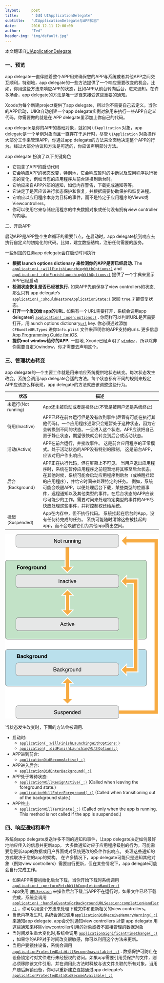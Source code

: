 ```yaml
---
layout:     post
title:      "【译】UIApplicationDelegate"
subtitle:   "UIApplicationDelegate与APP状态"
date:       2016-12-11 12:00:00
author:     "Ted"
header-img: "img/default.jpg"
---
```


本文翻译自[UIApplicationDelegate](https://developer.apple.com/documentation/uikit/uiapplicationdelegate)

### 一、预览

app delegate一直伴随着整个APP用来确保您的APP与系统或者其他APP之间交互顺利，特别地，app delegate的一些方法提供了一个响应重要改变的机会。比如，你用这些方法来响应APP的状态，比如APP从前台转向后台，进来通知。在许多场合，app delegate的方法是唯一途径来接受这些重要的通知。

Xcode为每个新建project提供了app delegate，所以你不需要自己去定义。当你的APP启动，UIKit自动创建一个app delegate实例对象用来执行一些APP自定义代码。你需要做的就是在 APP delegate里添加上你自己的代码。

app delegate是你的APP的基础对象，就如同 `UIApplication` 对象，app delegate是一个单例对象而且一直存在于运行时，尽管 `UIApplication` 对象操作大部分工作来管理APP，你通过app delegate的方法来全面地决定整个APP的行为。经过大部分协议和方法是可选的，你应该声明部分方法。

app delegate 扮演了以下关键角色

- 它包含了APP的启动代码
- 它会响应APP的状态改变，特别地，它会响应暂时的中断以及应用程序执行状态的变化，例如当您的应用程序从前台转换到后台时。
- 它响应来自APP外部的通知，如低内存警告，下载完成通知等等。
- 它决定了是否应该进行状态保护和恢复，并根据需要协助保护和恢复进程。
- 它响应以应用程序本身为目标的事件，而不是特定于应用程序的Views或Viewcontrollers。
- 你可以使用它来存储应用程序的中央数据对象或任何没有拥有view controller的内容。

二、开启APP

启动APP是APP整个生命循环的重要节点，在启动时，app delegate接到响应去执行自定义的初始化的代码。比如，建立数据结构，注册任何需要的服务。

一些附加的任务app delegate会在启动时间执行

- **根据 launch options dictionary 来检测你的APP是否已经启动.** The [`application(_:willFinishLaunchingWithOptions:)`](https://developer.apple.com/documentation/uikit/uiapplicationdelegate/1623032-application) and [`application(_:didFinishLaunchingWithOptions:)`](https://developer.apple.com/documentation/uikit/uiapplicationdelegate/1622921-application) 提供了一个字典来显示APP已经启动
- **检测状态恢复是否已经被执行.**  如果APP先前保存了view controllers的状态, 那么只有 app delegate’s [`application(_:shouldRestoreApplicationState:)`](https://developer.apple.com/documentation/uikit/uiapplicationdelegate/1622987-application) 返回 `true`.才能恢复状态。
- **打开一个发送给 app的URL.** 如果有一个URL需要打开，系统会调用app delegate的 [`application(_:open:options:)`](https://developer.apple.com/documentation/uikit/uiapplicationdelegate/1623112-application) . 你同样可以判断URL是否需要打开，用launch options dictionary[`url`](https://developer.apple.com/documentation/uikit/uiapplicationlaunchoptionskey/1622996-url) key. 你必须通过添加 `CFBundleURLTypes` 进你`Info.plist` 文件来声明你的APP支持的urls. 更多信息 [App Programming Guide for iOS](https://developer.apple.com/library/content/documentation/iPhone/Conceptual/iPhoneOSProgrammingGuide/Introduction/Introduction.html#//apple_ref/doc/uid/TP40007072).
- **提供root window给你的APP.** 一般地, Xcode已经声明了 [`window`](https://developer.apple.com/documentation/uikit/uiapplicationdelegate/1623056-window) ，所以除非你需要自定义window，你才需要去声明这个。

### 三、管理状态转变

app delegate的一个主要工作就是用来响应系统提供地状态转变。每次状态发生改变，系统会调用app delegate合适的方法。每个状态都有不同的规则来规定APP应该怎么样表现，app delegate的方法就应该调整这些行为。

| 状态               | 描述                                       |
| ---------------- | ---------------------------------------- |
| 未运行(Not running) | App还未被启动或者是被终止(不管是被用户还是系统终止)             |
| 待用(Inactive)     | APP已经在前台运行但是没有收到事件(尽管有可能在执行其他代码)。一个应用程序通常只会短暂处于这种状态，因为它会转换到不同的状态。一旦进入这个状态，APP应该把自己置于静止状态，期望很快就会转变到后台或活动状态。 |
| 活动(Active)       | APP在前台运行，并接收事件。 这是前台应用程序的正常模式。处于活动状态的APP没有特别的限制。 这是前台APP，应该对用户作出响应。 |
| 后台(Background）   | APP正在执行代码，但在屏幕上不可见。 当用户退出应用程序时，系统在暂停应用程序之前短暂地将其移至后台状态。 在其他时候，系统可能会启动应用程序到后台（或唤醒挂起的应用程序），并给它时间来处理特定的任务。 例如，系统可能会唤醒APP，以便处理后台下载，某些类型的位置事件，远程通知以及其他类型的事件。在后台状态的APP应该尽可能少的工作。需要时间来处理特定类型的事件的APP尽快应处理这些事件，并将控制权还给系统。 |
| 挂起(Suspended)    | App在内存中，但不执行代码。 系统挂起在后台的App，没有任何待完成的任务。 系统可能随时清除这些被挂起的app，而不会唤醒它们为其他app腾出空间。 |

![img](/img/Simple_2/06.png)

当状态发生改变时，下面的方法会被调用. 

- 启动时:
  - [`application(_:willFinishLaunchingWithOptions:)`](https://developer.apple.com/documentation/uikit/uiapplicationdelegate/1623032-application)
  - [`application(_:didFinishLaunchingWithOptions:)`](https://developer.apple.com/documentation/uikit/uiapplicationdelegate/1622921-application)
- APP进到前台:
  - [`applicationDidBecomeActive(_:)`](https://developer.apple.com/documentation/uikit/uiapplicationdelegate/1622956-applicationdidbecomeactive)
- APP进入后台:
  - [`applicationDidEnterBackground(_:)`](https://developer.apple.com/documentation/uikit/uiapplicationdelegate/1622997-applicationdidenterbackground)
- APP处于等待状态:
  - [`applicationWillResignActive(_:)`](https://developer.apple.com/documentation/uikit/uiapplicationdelegate/1622950-applicationwillresignactive) (Called when leaving the foreground state.)
  - [`applicationWillEnterForeground(_:)`](https://developer.apple.com/documentation/uikit/uiapplicationdelegate/1623076-applicationwillenterforeground) (Called when transitioning out of the background state.)
- APP终止:
  - [`applicationWillTerminate(_:)`](https://developer.apple.com/documentation/uikit/uiapplicationdelegate/1623111-applicationwillterminate) (Called only when the app is running. This method is not called if the app is suspended.)

### 四、响应通知和事件

系统向app delegate发送许多不同的通知和事件，让app delegate决定如何最好地响应传入的信息并更新app。 大多数通知对应于应用程序级别的行为，可能需要您更新app的数据或用户界面或对系统更改的条件作出响应。 处理这些通知的方式取决于您的app的架构。 在许多情况下，app delegate可能只是通知其他对象（例如view controllers）需要自行更新，但在某些情况下，app delegate可能会自行完成工作。

- 如果APP需要初始化后台下载，当你开始下载时系统调用 [`application(_:performFetchWithCompletionHandler:)`](https://developer.apple.com/documentation/uikit/uiapplicationdelegate/1623125-application) 
- app使用 [`URLSession`](https://developer.apple.com/documentation/foundation/urlsession) 来操作后台下载,当APP不在运行时，如果文件已经下载完成，系统会调用 [`application(_:handleEventsForBackgroundURLSession:completionHandler:)`](https://developer.apple.com/documentation/uikit/uiapplicationdelegate/1622941-application) ，你可以用这个方法来处理下载文件和更新相关的view controllers。
- 当低内存发生时, 系统会通过调用[`applicationDidReceiveMemoryWarning(_:)`](https://developer.apple.com/documentation/uikit/uiapplicationdelegate/1623063-applicationdidreceivememorywarni) 来通知app delegate. app会分别通知view controllers 以便 app delegate 用这些通知来移除viewcontroller引用的对象或者不直接管理的数据对象
- 当时间发生重大变化时,系统会调用 [`applicationSignificantTimeChange(_:)`](https://developer.apple.com/documentation/uikit/uiapplicationdelegate/1622992-applicationsignificanttimechange) ，如果你的APP对于时间改变很敏感，你可以利用这个方法来更新。
- 当用户要锁住设备，系统会调用 [`applicationProtectedDataWillBecomeUnavailable(_:)`](https://developer.apple.com/documentation/uikit/uiapplicationdelegate/1623019-applicationprotecteddatawillbeco) .  数据保护可防止在设备锁定时对文件进行未经授权的访问。如果app需要引用受保护的文件，则必须移除该文件引用，并在调用此方法时释放与该文件关联的所有对象，当用户随后解锁设备，你可以重新建立连接通过app delegate’s [`applicationProtectedDataDidBecomeAvailable(_:)`](https://developer.apple.com/documentation/uikit/uiapplicationdelegate/1623044-applicationprotecteddatadidbecom) 

